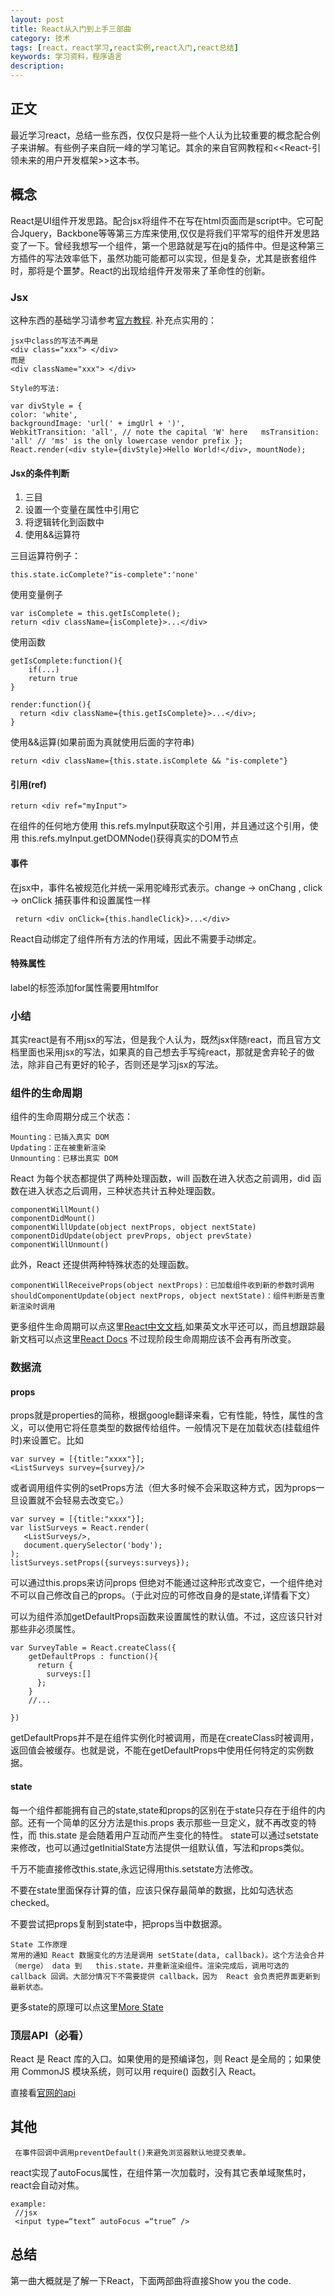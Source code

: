 ```yaml
---
layout: post
title: React从入门到上手三部曲
category: 技术
tags: [react，react学习,react实例,react入门,react总结]
keywords: 学习资料，程序语言
description: 
---
```


## 正文
最近学习react，总结一些东西，仅仅只是将一些个人认为比较重要的概念配合例子来讲解。有些例子来自阮一峰的学习笔记。其余的来自官网教程和<<React-引领未来的用户开发框架>>这本书。

## 概念
  React是UI组件开发思路。配合jsx将组件不在写在html页面而是script中。它可配合Jquery，Backbone等等第三方库来使用,仅仅是将我们平常写的组件开发思路变了一下。曾经我想写一个组件，第一个思路就是写在jq的插件中。但是这种第三方插件的写法效率低下，虽然功能可能都可以实现，但是复杂，尤其是嵌套组件时，那将是个噩梦。React的出现给组件开发带来了革命性的创新。

### Jsx
这种东西的基础学习请参考[官方教程](http://facebook.github.io/react/docs/i).
补充点实用的：

    jsx中class的写法不再是
    <div class="xxx"> </div>
    而是
    <div className="xxx"> </div>
    
    Style的写法:
    
    var divStyle = { 
    color: 'white',   
    backgroundImage: 'url(' + imgUrl + ')',  
    WebkitTransition: 'all', // note the capital 'W' here   msTransition: 'all' // 'ms' is the only lowercase vendor prefix };
    React.render(<div style={divStyle}>Hello World!</div>, mountNode);

#### Jsx的条件判断
  
1. 三目  
2. 设置一个变量在属性中引用它
3. 将逻辑转化到函数中
4. 使用&&运算符


三目运算符例子：

    this.state.icComplete?"is-complete":'none'
     
使用变量例子

    var isComplete = this.getIsComplete();
    return <div className={isComplete}>...</div>
    
使用函数
    
    getIsComplete:function(){
    	if(...) 
    	return true
    }

    render:function(){
      return <div className={this.getIsComplete}>...</div>;
    }
    
使用&&运算(如果前面为真就使用后面的字符串)

	return <div className={this.state.isComplete && "is-complete"}



#### 引用(ref)
    return <div ref="myInput">
在组件的任何地方使用 this.refs.myInput获取这个引用，并且通过这个引用，使用 this.refs.myInput.getDOMNode()获得真实的DOM节点

#### 事件
  在jsx中，事件名被规范化并统一采用驼峰形式表示。change -> onChang , click -> onClick 
  捕获事件和设置属性一样
     
     return <div onClick={this.handleClick}>...</div>
     
   React自动绑定了组件所有方法的作用域，因此不需要手动绑定。
   
#### 特殊属性
  label的标签添加for属性需要用htmlfor
  
### 小结
  其实react是有不用jsx的写法，但是我个人认为，既然jsx伴随react，而且官方文档里面也采用jsx的写法，如果真的自己想去手写纯react，那就是舍弃轮子的做法，除非自己有更好的轮子，否则还是学习jsx的写法。
  
### 组件的生命周期
   组件的生命周期分成三个状态：
   
    Mounting：已插入真实 DOM
    Updating：正在被重新渲染
    Unmounting：已移出真实 DOM
React 为每个状态都提供了两种处理函数，will 函数在进入状态之前调用，did 函数在进入状态之后调用，三种状态共计五种处理函数。

    componentWillMount()
    componentDidMount()
    componentWillUpdate(object nextProps, object nextState)
    componentDidUpdate(object prevProps, object prevState)
    componentWillUnmount()
此外，React 还提供两种特殊状态的处理函数。

    componentWillReceiveProps(object nextProps)：已加载组件收到新的参数时调用
    shouldComponentUpdate(object nextProps, object nextState)：组件判断是否重新渲染时调用
更多组件生命周期可以点这里[React中文文档](http://reactjs.cn/react/docs/component-specs.html),如果英文水平还可以，而且想跟踪最新文档可以点这里[React Docs](http://facebook.github.io/react/docs/component-specs.html) 不过现阶段生命周期应该不会再有所改变。

### 数据流

#### props
props就是properties的简称，根据google翻译来看，它有性能，特性，属性的含义，可以使用它将任意类型的数据传给组件。一般情况下是在加载状态(挂载组件时)来设置它。比如

	var survey = [{title:"xxxx"}];
	<ListSurveys survey={survey}/>
	
或者调用组件实例的setProps方法（但大多时候不会采取这种方式，因为props一旦设置就不会轻易去改变它。）
    
    var survey = [{title:"xxxx"}];
    var listSurveys = React.render(
       <ListSurveys/>,
       document.querySelector('body');
    );
    listSurveys.setProps({surveys:surveys});
可以通过this.props来访问props 但绝对不能通过这种形式改变它，一个组件绝对不可以自己修改自己的props。（于此对应的可修改自身的是state,详情看下文）
 
可以为组件添加getDefaultProps函数来设置属性的默认值。不过，这应该只针对那些非必须属性。

    var SurveyTable = React.createClass({
    	getDefaultProps : function(){
    	  return {
    	    surveys:[]
    	  };
    	}
    	//...
    
    })
    
getDefaultProps并不是在组件实例化时被调用，而是在createClass时被调用，返回值会被缓存。也就是说，不能在getDefaultProps中使用任何特定的实例数据。

#### state
每一个组件都能拥有自己的state,state和props的区别在于state只存在于组件的内部。还有一个简单的区分方法是this.props 表示那些一旦定义，就不再改变的特性，而 this.state 是会随着用户互动而产生变化的特性。
state可以通过setstate来修改，也可以通过getInitialState方法提供一组默认值，写法和props类似。

千万不能直接修改this.state,永远记得用this.setstate方法修改。

不要在state里面保存计算的值，应该只保存最简单的数据，比如勾选状态checked。

不要尝试把props复制到state中，把props当中数据源。

	State 工作原理
	常用的通知 React 数据变化的方法是调用 setState(data, callback)。这个方法会合并（merge） data 到 	this.state，并重新渲染组件。渲染完成后，调用可选的 callback 回调。大部分情况下不需要提供 callback，因为 	React 会负责把界面更新到最新状态。

更多state的原理可以点这里[More State](http://reactjs.cn/react/docs/interactivity-and-dynamic-uis.html)


### 顶层API（必看）
React 是 React 库的入口。如果使用的是预编译包，则 React 是全局的；如果使用 CommonJS 模块系统，则可以用 require() 函数引入 React。

直接看[官网的api](http://facebook.github.io/react/docs/top-level-api.html)
  
## 其他
     在事件回调中调用preventDefault()来避免浏览器默认地提交表单。
     
     
react实现了autoFocus属性，在组件第一次加载时，没有其它表单域聚焦时，react会自动对焦。

    example:
     //jsx
     <input type=“text” autoFocus =“true” />
     
     

## 总结
第一曲大概就是了解一下React，下面两部曲将直接Show you the code.
     







